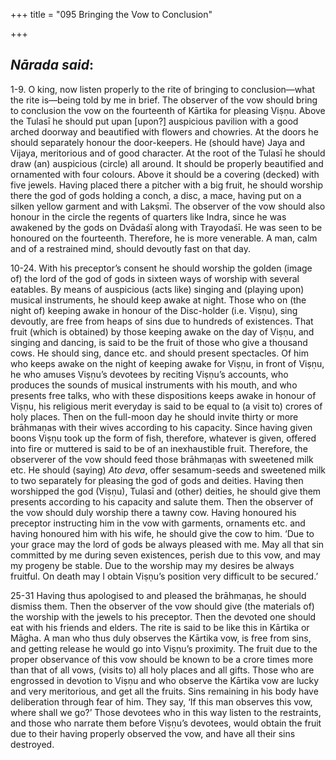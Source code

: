 +++
title = "095 Bringing the Vow to Conclusion"

+++
 

## *Nārada said*:

1-9. O king, now listen properly to the rite of bringing to conclusion—what the rite is—being told by me in brief. The observer of the vow should bring to conclusion the vow on the fourteenth of Kārtika for pleasing Viṣṇu. Above the Tulasī he should put upan [upon?] auspicious pavilion with a good arched doorway and beautified with flowers and chowries. At the doors he should separately honour the door-keepers. He (should have) Jaya and Vijaya, meritorious and of good character. At the root of the Tulasī he should draw (an) auspicious (circle) all around. It should be properly beautified and ornamented with four colours. Above it should be a covering (decked) with five jewels. Having placed there a pitcher with a big fruit, he should worship there the god of gods holding a conch, a disc, a mace, having put on a silken yellow garment and with Lakṣmī. The observer of the vow should also honour in the circle the regents of quarters like Indra, since he was awakened by the gods on Dvādaśī along with Trayodaśī. He was seen to be honoured on the fourteenth. Therefore, he is more venerable. A man, calm and of a restrained mind, should devoutly fast on that day.

10-24. With his preceptor’s consent he should worship the golden (image of) the lord of the god of gods in sixteen ways of worship with several eatables. By means of auspicious (acts like) singing and (playing upon) musical instruments, he should keep awake at night. Those who on (the night of) keeping awake in honour of the Disc-holder (i.e. Viṣṇu), sing devoutly, are free from heaps of sins due to hundreds of existences. That fruit (which is obtained) by those keeping awake on the day of Viṣṇu, and singing and dancing, is said to be the fruit of those who give a thousand cows. He should sing, dance etc. and should present spectacles. Of him who keeps awake on the night of keeping awake for Viṣṇu, in front of Viṣṇu, he who amuses Viṣṇu’s devotees by reciting Viṣṇu’s accounts, who produces the sounds of musical instruments with his mouth, and who presents free talks, who with these dispositions keeps awake in honour of Viṣṇu, his religious merit everyday is said to be equal to (a visit to) crores of holy places. Then on the full-moon day he should invite thirty or more brāhmaṇas with their wives according to his capacity. Since having given boons Viṣṇu took up the form of fish, therefore, whatever is given, offered into fire or muttered is said to be of an inexhaustible fruit. Therefore, the observerer of the vow should feed those brāhmaṇas with sweetened milk etc. He should (saying) *Ato deva*, offer sesamum-seeds and sweetened milk to two separately for pleasing the god of gods and deities. Having then worshipped the god (Viṣṇu), Tulasī and (other) deities, he should give them presents according to his capacity and salute them. Then the observer of the vow should duly worship there a tawny cow. Having honoured his preceptor instructing him in the vow with garments, ornaments etc. and having honoured him with his wife, he should give the cow to him. ‘Due to your grace may the lord of gods be always pleased with me. May all that sin committed by me during seven existences, perish due to this vow, and may my progeny be stable. Due to the worship may my desires be always fruitful. On death may I obtain Viṣṇu’s position very difficult to be secured.’

25-31 Having thus apologised to and pleased the brāhmaṇas, he should dismiss them. Then the observer of the vow should give (the materials of) the worship with the jewels to his preceptor. Then the devoted one should eat with his friends and elders. The rite is said to be like this in Kārtika or Māgha. A man who thus duly observes the Kārtika vow, is free from sins, and getting release he would go into Viṣṇu’s proximity. The fruit due to the proper observance of this vow should be known to be a crore times more than that of all vows, (visits to) all holy places and all gifts. Those who are engrossed in devotion to Viṣṇu and who observe the Kārtika vow are lucky and very meritorious, and get all the fruits. Sins remaining in his body have deliberation through fear of him. They say, ‘If this man observes this vow, where shall we go?’ Those devotees who in this way listen to the restraints, and those who narrate them before Viṣṇu’s devotees, would obtain the fruit due to their having properly observed the vow, and have all their sins destroyed.


